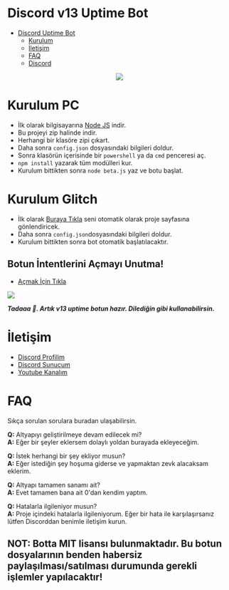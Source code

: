 #  Discord v13 Uptime Bot


 - [Discord Uptime Bot](https://github.com/GweepCreative/v13-uptime-bot)
      - [Kurulum](#kurulum-pc)
      - [İletişim](#İletişim)
      - [FAQ](#faq)
      - [Discord](https://rabelcode.com/discord)

<div align="center">
   <a href="https://github.com/GweepCreative">
      <img src="https://betaaa.has-a-hot.mom/55orRHk8J.gif">
   </a>
</div>

# Kurulum PC
* İlk olarak bilgisayarına [Node JS](https://nodejs.org/en/) indir.
* Bu projeyi zip halinde indir.
* Herhangi bir klasöre zipi çıkart.
* Daha sonra `config.json` dosyasındaki bilgileri doldur.
* Sonra klasörün içerisinde bir `powershell` ya da `cmd` penceresi aç.
* ```npm install``` yazarak tüm modülleri kur.
* Kurulum bittikten sonra ```node beta.js``` yaz ve botu başlat.

# Kurulum Glitch
* İlk olarak [Buraya Tıkla](https://glitch.com/edit/#!/remix/v13uptimebot) seni otomatik olarak proje sayfasına gönlendiricek.
* Daha sonra `config.json`dosyasındaki bilgileri doldur.
* Kurulum bittikten sonra bot otomatik başlatılacaktır.

## Botun İntentlerini Açmayı Unutma!
* [Açmak İçin Tıkla](https://discord.com/developers/applications)
<img src="https://cdn.discordapp.com/attachments/818953120452575322/851116463166849054/3P4KKB.png"/>

***Tadaaa 🎉. Artık v13 uptime botun hazır. Dilediğin gibi kullanabilirsin.***

# İletişim
* [Discord Profilim](https://discord.com/users/586822327568695317)
* [Discord Sunucum](https://rabelcode.com/discord)
* [Youtube Kanalım](http://gweepcreative.com)

# FAQ
Sıkça sorulan sorulara buradan ulaşabilirsin.

**Q:** Altyapıyı geliştirilmeye devam edilecek mi?<br />
**A:** Eğer bir şeyler eklersem dolaylı yoldan burayada ekleyeceğim.

**Q:** İstek herhangi bir şey ekliyor musun?<br />
**A:** Eğer istediğin şey hoşuma giderse ve yapmaktan zevk alacaksam eklerim.

**Q:** Altyapı tamamen sanamı ait?<br />
**A:** Evet tamamen bana ait 0'dan kendim yaptım.  

**Q:** Hatalarla ilgileniyor musun?<br />
**A:** Proje içindeki hatalarla ilgileniyorum. Eğer bir hata ile karşılaşırsanız lütfen Discorddan benimle iletişim kurun. 


## NOT: Botta MIT lisansı bulunmaktadır. Bu botun dosyalarının benden habersiz paylaşılması/satılması durumunda gerekli işlemler yapılacaktır!
